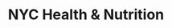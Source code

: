 ---
title: "NYC Health & Nutrition"
url: /new-york/nyc-health-and-nutrition/
shop: nutrition supplements
---